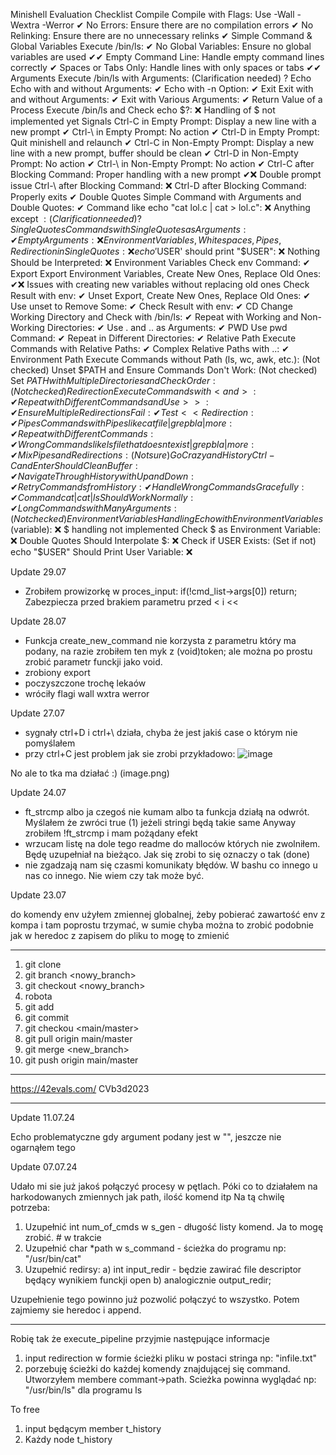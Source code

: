 Minishell Evaluation Checklist
Compile
Compile with Flags: Use -Wall -Wextra -Werror ✔
No Errors: Ensure there are no compilation errors ✔
No Relinking: Ensure there are no unnecessary relinks ✔
Simple Command & Global Variables
Execute /bin/ls: ✔
No Global Variables: Ensure no global variables are used ✔✔
Empty Command Line: Handle empty command lines correctly ✔
Spaces or Tabs Only: Handle lines with only spaces or tabs ✔✔
Arguments
Execute /bin/ls with Arguments: (Clarification needed) ?
Echo
Echo with and without Arguments: ✔
Echo with -n Option: ✔
Exit
Exit with and without Arguments: ✔
Exit with Various Arguments: ✔
Return Value of a Process
Execute /bin/ls and Check echo $?: ❌ Handling of $ not implemented yet
Signals
Ctrl-C in Empty Prompt: Display a new line with a new prompt ✔
Ctrl-\ in Empty Prompt: No action ✔
Ctrl-D in Empty Prompt: Quit minishell and relaunch ✔
Ctrl-C in Non-Empty Prompt: Display a new line with a new prompt, buffer should be clean ✔
Ctrl-D in Non-Empty Prompt: No action ✔
Ctrl-\ in Non-Empty Prompt: No action ✔
Ctrl-C after Blocking Command: Proper handling with a new prompt ✔❌ Double prompt issue
Ctrl-\ after Blocking Command: ❌
Ctrl-D after Blocking Command: Properly exits ✔
Double Quotes
Simple Command with Arguments and Double Quotes: ✔
Command like echo "cat lol.c | cat > lol.c": ❌
Anything except $: (Clarification needed) ?
Single Quotes
Commands with Single Quotes as Arguments: ✔
Empty Arguments: ❌
Environment Variables, Whitespaces, Pipes, Redirection in Single Quotes: ❌
echo '$USER' should print "$USER": ❌
Nothing Should be Interpreted: ❌
Environment Variables
Check env Command: ✔
Export
Export Environment Variables, Create New Ones, Replace Old Ones: ✔❌
Issues with creating new variables without replacing old ones
Check Result with env: ✔
Unset
Export, Create New Ones, Replace Old Ones: ✔
Use unset to Remove Some: ✔
Check Result with env: ✔
CD
Change Working Directory and Check with /bin/ls: ✔
Repeat with Working and Non-Working Directories: ✔
Use . and .. as Arguments: ✔
PWD
Use pwd Command: ✔
Repeat in Different Directories: ✔
Relative Path
Execute Commands with Relative Paths: ✔
Complex Relative Paths with ..: ✔
Environment Path
Execute Commands without Path (ls, wc, awk, etc.): (Not checked)
Unset $PATH and Ensure Commands Don't Work: (Not checked)
Set $PATH with Multiple Directories and Check Order: (Not checked)
Redirection
Execute Commands with < and >: ✔
Repeat with Different Commands and Use >>: ✔
Ensure Multiple Redirections Fail: ✔
Test << Redirection: ✔
Pipes
Commands with Pipes like cat file | grep bla | more: ✔
Repeat with Different Commands: ✔
Wrong Commands like ls filethatdoesntexist | grep bla | more: ✔
Mix Pipes and Redirections: (Not sure)
Go Crazy and History
Ctrl-C and Enter Should Clean Buffer: ✔
Navigate Through History with Up and Down: ✔
Retry Commands from History: ✔
Handle Wrong Commands Gracefully: ✔
Command cat | cat | ls Should Work Normally: ✔
Long Commands with Many Arguments: (Not checked)
Environment Variables Handling
Echo with Environment Variables ($variable): ❌ $ handling not implemented
Check $ as Environment Variable: ❌
Double Quotes Should Interpolate $: ❌
Check if USER Exists: (Set if not)
echo "$USER" Should Print User Variable: ❌

Update 29.07

- Zrobiłem prowizorkę w proces_input:
    	if(!cmd_list->args[0])
		return;
    Zabezpiecza przed brakiem parametru przed < i <<

Update 28.07

- Funkcja create_new_command nie korzysta z parametru który ma podany, na razie zrobiłem ten myk z (void)token; ale można po prostu zrobić parametr funckji jako void. 
- zrobiony export 
- poczyszczone trochę lekaów
- wróciły flagi wall wxtra werror

Update 27.07

- sygnały ctrl+D i ctrl+\ działa, chyba że jest jakiś case o którym nie pomyślałem
- przy ctrl+C jest problem jak sie zrobi przykładowo:
![image](https://github.com/user-attachments/assets/c920aa93-7c40-419e-b32e-21dfa41bb3da)

No ale to tka ma działać :) (image.png)



Update 24.07

- ft_strcmp albo ja czegoś nie kumam albo ta funkcja działą na odwrót. 
    Myślałem że zwróci true (1) jeżeli stringi będą takie same
    Anyway zrobiłem !ft_strcmp i mam pożądany efekt
- wrzucam listę na dole tego readme do malloców których nie zwolniłem.
    Będę uzupełniał na bieżąco. Jak się zrobi to się oznaczy o tak (done)
- nie zgadzają nam się czasmi komunikaty błędów. W bashu co innego u nas co innego.
    Nie wiem czy tak może być.


Update 23.07

do komendy env użyłem zmiennej globalnej, żeby pobierać zawartość env z kompa i tam poprostu trzymać, w sumie chyba można to zrobić podobnie jak w heredoc z zapisem do pliku to mogę to zmienić

------------------

1. git clone
2. git branch <nowy_branch>
3. git checkout <nowy_branch>
4. robota 
5. git add
6. git commit
7. git checkou <main/master>
8. git pull origin main/master
9. git merge <new_branch>
10. git push origin main/master 

------------------

https://42evals.com/
CVb3d2023

------------------

Update 11.07.24

Echo problematyczne gdy argument podany jest w "", jeszcze nie ogarnąłem tego

Update 07.07.24

Udało mi sie już jakoś połączyć procesy w pętlach. 
Póki co to działałem na harkodowanych zmiennych jak path, ilość komend itp
Na tą chwilę potrzeba:

1. Uzupełnić int num_of_cmds w s_gen - długość listy komend. Ja to mogę zrobić.		# w trakcie
2. Uzupełnić char *path w s_command - ścieżka do programu np: "/usr/bin/cat"		
3. Uzupełnić redirsy:
    a) int input_redir - będzie zawirać file descriptor będący wynikiem funckji open
    b) analogicznie output_redir;

Uzupełnienie tego powinno już pozwolić połączyć to wszystko.
Potem zajmiemy sie heredoc i append.

--------------------------------------------------------------------------

Robię tak że execute_pipeline przyjmie następujące informacje
1. input redirection w formie ścieżki pliku w postaci 
    stringa np: "infile.txt"
2. porzebuję ścieżki do każdej komendy znajdującej się command.
    Utworzyłem membere commant->path. Scieżka powinna wyglądać np:
    "/usr/bin/ls" dla programu ls 



To free
1. input będącym member t_history
2. Każdy node t_history

